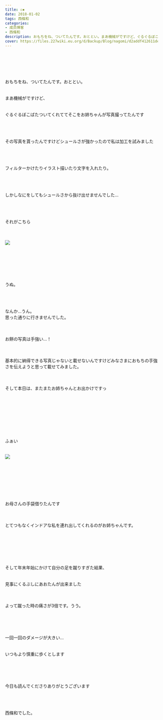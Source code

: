 ```yaml
---
title: ◽︎▪︎
date: 2018-01-02
tags: 西條和
categories: 
- 成员博客
- 西條和
description: おもちをね、ついてたんです。おととい。まあ機械がですけど、ぐるぐるぼこばたついてくれててそこをお姉ちゃんが写真撮ってたんですその写真を貰ったんですけどシュールさが強...
cover: https://files.227wiki.eu.org/d/Backup/Blog/nagomi/d2addf412611de07403d467d1733c.png 
---
```

<div class="blog_detail__main">
<br/>
<br/>
<br/>
<br/>
<br/>
おもちをね、ついてたんです。おととい。<br/>
<br/>
<br/>
まあ機械がですけど、<br/>
<br/>
<br/>
ぐるぐるぼこばたついてくれててそこをお姉ちゃんが写真撮ってたんです<br/>
<br/>
<br/>
<br/>
<br/>
その写真を貰ったんですけどシュールさが強かったので私は加工を試みました<br/>
<br/>
<br/>
<br/>
<br/>
フィルターかけたりイラスト描いたり文字を入れたり。<br/>
<br/>
<br/>
<br/>
<br/>
しかしなにをしてもシュールさから抜け出せませんでした…<br/>
<br/>
<br/>
<br/>
<br/>
それがこちら<br/>
<br/>
<br/>
<br/>
<img src="https://files.227wiki.eu.org/d/Backup/Blog/nagomi/d2addf412611de07403d467d1733c.png"><br/>
<br/>
<br/>
<br/>
<br/>
<br/>
<br/>
<br/>
うぬ。<br/>
<br/>
<br/>
<br/>
<br/>
なんか…うん。<br/>
思った通りに行きませんでした。<br/>
<br/>
<br/>
<br/>
お餅の写真は手強い…！<br/>
<br/>
<br/>
<br/>
基本的に納得できる写真じゃないと載せないんですけどみなさまにおもちの手強さを伝えようと思って載せてみました。<br/>
<br/>
<br/>
<br/>
そして本日は、またまたお姉ちゃんとお出かけですっ<br/>
<br/>
<br/>
<br/>
<br/>
<br/>
<br/>
<br/>
<br/>
<br/>
ふぁい<br/>
<br/>
<br/>
<img src="https://files.227wiki.eu.org/d/Backup/Blog/nagomi/d2addf412611de07403d467d1733c-01.jpg"><br/>
<br/>
<br/>
<br/>
<br/>
<br/>
<br/>
<br/>
<br/>
お母さんの手袋借りたんです<br/>
<br/>
<br/>
<br/>
とてつもなくインドアな私を連れ出してくれるのがお姉ちゃんです。<br/>
<br/>
<br/>
<br/>
<br/>
<br/>
<br/>
<br/>
そして年末年始にかけて自分の足を蹴りすぎた結果、<br/>
<br/>
<br/>
見事にくるぶしにあおたんが出来ました<br/>
<br/>
<br/>
<br/>
よって蹴った時の痛さが3倍です。うう。<br/>
<br/>
<br/>
<br/>
<br/>
<br/>
一回一回のダメージが大きい…<br/>
<br/>
<br/>
いつもより慎重に歩くとします<br/>
<br/>
<br/>
<br/>
<br/>
<br/>
今日も読んでくださりありがとうございます<br/>
<br/>
<br/>
<br/>
<br/>
西條和でした。
<!--twitter-->

<!--//twitter-->
</img></img></div>